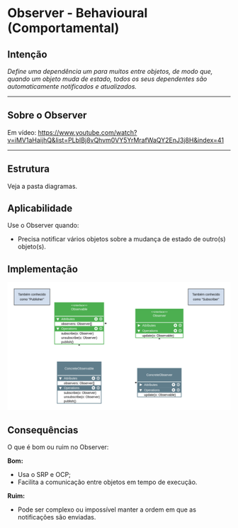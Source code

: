 # Observer - Behavioural (Comportamental)

## Intenção

_Define uma dependência um para muitos entre objetos, de modo que, quando um objeto muda de estado, todos os seus dependentes são automaticamente notificados e atualizados._

---

## Sobre o Observer

Em vídeo: https://www.youtube.com/watch?v=iMV1aHaijhQ&list=PLbIBj8vQhvm0VY5YrMrafWaQY2EnJ3j8H&index=41

---

## Estrutura

Veja a pasta diagramas.

## Aplicabilidade

Use o Observer quando:

- Precisa notificar vários objetos sobre a mudança de estado de outro(s) objeto(s).

## Implementação

<img src="./diagrams/Observer.png" width="700px">

## Consequências

O que é bom ou ruim no Observer:

**Bom:**

- Usa o SRP e OCP;
- Facilita a comunicação entre objetos em tempo de execução.

**Ruim:**

- Pode ser complexo ou impossível manter a ordem em que as notificações são enviadas.
